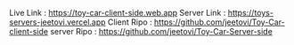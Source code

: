 Live Link    : https://toy-car-client-side.web.app
 Server Link  :  https://toys-servers-jeetovi.vercel.app
 Client Ripo  : https://github.com/jeetovi/Toy-Car-client-side
 server Ripo  : https://github.com/jeetovi/Toy-Car-Server-side
